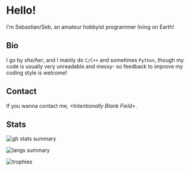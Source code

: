 # Hello!

I'm Sebastian/Seb, an amateur hobbyist programmer living on Earth!

## Bio

I go by *she/her*, and I mainly do `C/C++` and sometimes `Python`,
 though my code is usually very unreadable and messy- so feedback
 to improve my coding style is welcome!

## Contact

If you wanna contact me, *\<Intentionally Blank Field\>*.

## Stats

![gh stats summary](https://github-readme-stats.vercel.app/api?username=ProtoSebastian&theme=dracula&show_icons=true)

![langs summary](https://github-readme-stats.vercel.app/api/top-langs/?username=ProtoSebastian&layout=compact&langs_count=5&theme=dracula)

![trophies](https://github-profile-trophy.vercel.app/?username=ProtoSebastian&theme=dracula)
